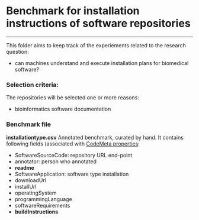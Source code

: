 # Benchmark for installation instructions of software repositories
---
This folder aims to keep track of the experiements related to the research question:

* can machines understand and execute installation plans for biomedical software?
### Selection criteria:

The repositories will be selected one or more reasons:
+ bioinformatics software documentation

### Benchmark file
**installationtype.csv**
Annotated benchmark, curated by hand. It contains following fields (associated with [CodeMeta properties](https://raw.githubusercontent.com/codemeta/codemeta/2.0/codemeta.jsonld):
* SoftwareSourceCode: repository URL end-point
* annotator: person who annotated
* **readme**
* SoftwareApplication: software type installation
* downloadUrl
* installUrl
* operatingSystem
* programmingLanguage
* softwareRequirements
* **buildInstructions**


